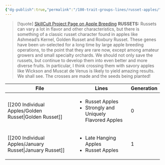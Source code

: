 ```yaml
---
{"dg-publish":true,"permalink":"/100-trait-groups-lines/russet-apples/"}
---
```




>[!quote] [SkillCult Project Page on Apple Breeding](https://skillcult.com/applebreeding) 
>**RUSSETS:** 
>Russets can vary a lot in flavor and other characteristics, but there is something of a classic russet character found in apples like Ashmead’s Kernel, Golden Russet and Roxbury Russet. These genes have been un-selected for a long time by large apple breeding operations, to the point that they are rare now, except among amateur growers and small specialty orchards. We should not only save the russets, but continue to develop them into even better and more diverse fruits. In particular, I think crossing them with savory apples like Wickson and Muscat de Venus is likely to yield amazing results. We shall see. The crosses are made and the seeds being planted!


| File                                                        | Lines                                                                         | Generation |
| ----------------------------------------------------------- | ----------------------------------------------------------------------------- | ---------- |
| [[200 Individual Apples/Golden Russet\|Golden Russet]]   | <ul><li>Russet Apples</li><li>Strongly and Uniquely Flavored Apples</li></ul> | 0          |
| [[200 Individual Apples/January Russet\|January Russet]] | <ul><li>Late Hanging Apples</li><li>Russet Apples</li></ul>                   | 1          |

